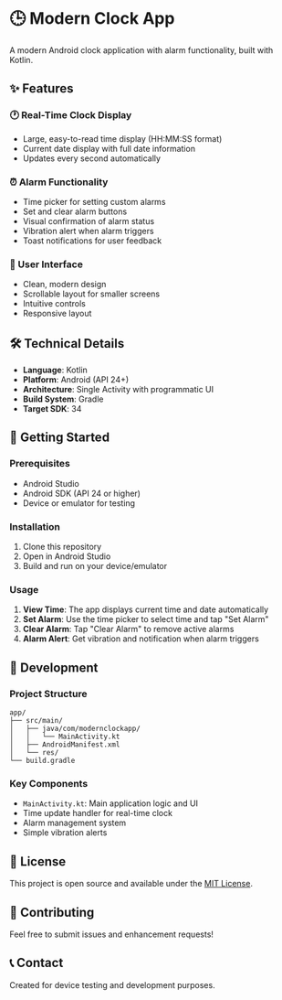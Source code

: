 # 🕒 Modern Clock App

A modern Android clock application with alarm functionality, built with Kotlin.

## ✨ Features

### 🕐 Real-Time Clock Display
- Large, easy-to-read time display (HH:MM:SS format)
- Current date display with full date information
- Updates every second automatically

### ⏰ Alarm Functionality
- Time picker for setting custom alarms
- Set and clear alarm buttons
- Visual confirmation of alarm status
- Vibration alert when alarm triggers
- Toast notifications for user feedback

### 📱 User Interface
- Clean, modern design
- Scrollable layout for smaller screens
- Intuitive controls
- Responsive layout

## 🛠️ Technical Details

- **Language**: Kotlin
- **Platform**: Android (API 24+)
- **Architecture**: Single Activity with programmatic UI
- **Build System**: Gradle
- **Target SDK**: 34

## 🚀 Getting Started

### Prerequisites
- Android Studio
- Android SDK (API 24 or higher)
- Device or emulator for testing

### Installation
1. Clone this repository
2. Open in Android Studio
3. Build and run on your device/emulator

### Usage
1. **View Time**: The app displays current time and date automatically
2. **Set Alarm**: Use the time picker to select time and tap "Set Alarm"
3. **Clear Alarm**: Tap "Clear Alarm" to remove active alarms
4. **Alarm Alert**: Get vibration and notification when alarm triggers

## 🔧 Development

### Project Structure
```
app/
├── src/main/
│   ├── java/com/modernclockapp/
│   │   └── MainActivity.kt
│   ├── AndroidManifest.xml
│   └── res/
└── build.gradle
```

### Key Components
- `MainActivity.kt`: Main application logic and UI
- Time update handler for real-time clock
- Alarm management system
- Simple vibration alerts

## 📝 License

This project is open source and available under the [MIT License](LICENSE).

## 🤝 Contributing

Feel free to submit issues and enhancement requests!

## 📞 Contact

Created for device testing and development purposes.
